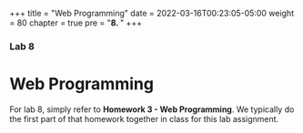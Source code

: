 +++
title = "Web Programming"
date = 2022-03-16T00:23:05-05:00
weight = 80
chapter = true
pre = "<b>8. </b>"
+++

### Lab 8

# Web Programming

For lab 8, simply refer to **Homework 3 - Web Programming**. We typically do the first part of that homework together in class for this lab assignment.